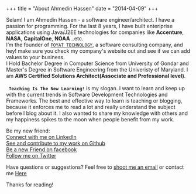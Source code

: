 +++
title = "About Ahmedin Hassen"
date = "2014-04-09"
+++

Selam! I am Ahmedin Hassen - a software engineer/architect. I have a passion for programming. For the last 8 years, I have built enteriprise applications using Java/J2EE technologies for companies like **Accenture**, **NASA**, **CapitalOne**, **NOAA** ..etc. <br> I’m the founder of [```FOYAT TECHNOLOGY```](https://foyat.com), a software consulting company, and hey! make sure you check my company's website out and see if we can add values to your business. <br>
 I Hold Bachelor Degree in Computer Science from University of Gondar and Master's Degree in Software Engineering from the Univeristy of Maryland. I am **AWS Certified Solutions Architect(Associate and Professional level)**. <br><br>
**``` Teaching Is The New Learning!```** is my slogan.
I want to learn and keep up with the current trends in Software Development Technologies and Frameworks. The best and effective way to learn is teaching or blogging, because it enforces me to read a lot and really understand the subject before I blog about it. I also wanted to share my knowledge with others and my happiness spikes to the moon when people benefit from my work. 

Be my new friend: <br>
 [Connect with me on LinkedIn](https://www.linkedin.com/in/ahmedin-hassen-343b0325/)<br>
 [See and contribute to my work on Github](https://github.com/aahassen)<br>
 [Be a new Friend on facebook](https://www.facebook.com/ahmedin.a.hassen)<br>
 [Follow me on Twitter](https://twitter.com/aayimer)<br>

Have questions or suggestions? Feel free to <a href="mailto:ahmedin.hassen@foyat.com">shoot me an email</a> or contact me <a href="/contact">Here</a>

Thanks for reading!
